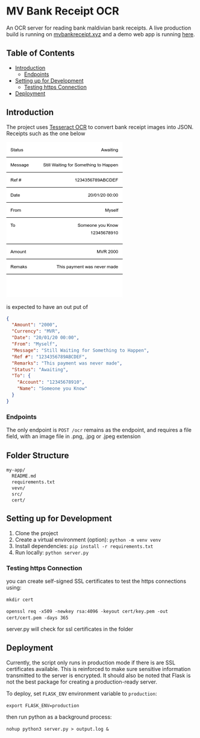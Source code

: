 # MV Bank Receipt OCR
An OCR server for reading bank maldivian bank receipts.
A live production build is running on [mvbankreceipt.xyz](https://mvbankreceipt.xyz) and 
a demo web app is running [here](https://mvbankreceipt.netlify.app).


## Table of Contents
- [Introduction](#folder-structure)
  - [Endpoints](#endpoints)
- [Setting up for Development](#setting-up-for-development)
  - [Testing https Connection](#testing-https-connection)
- [Deployment](#deployment)

## Introduction
The project uses [Tesseract OCR](https://github.com/tesseract-ocr/) to convert bank
receipt images into JSON. Receipts such as the one below

![Example Receipt](https://github.com/thoaif/mv-bank-receipt-ocr/raw/master/example-receipt.png)

is expected to have an out put of

```json
{
  "Amount": "2000",
  "Currency": "MVR",
  "Date": "20/01/20 00:00",
  "From": "Myself",
  "Message": "Still Waiting for Something to Happen",
  "Ref #": "1234356789ABCDEF",
  "Remarks": "This payment was never made",
  "Status": "Awaiting",
  "To": {
    "Account": "12345678910",
    "Name": "Someone you Know"
  }
}
```

### Endpoints
The only endpoint is `POST /ocr` remains as the endpoint, and requires a file field, with an image
file in .png, .jpg or .jpeg extension


## Folder Structure

```
my-app/
  README.md
  requirements.txt
  vevn/
  src/
  cert/
```

## Setting up for Development

1. Clone the project
2. Create a virtual environment (option): `python -m venv venv`
3. Install dependencies: `pip install -r requirements.txt`
4. Run locally: `python server.py`

### Testing https Connection
you can create self-signed SSL certificates to test the https connections using:

`mkdir cert`

`openssl req -x509 -newkey rsa:4096 -keyout cert/key.pem -out cert/cert.pem -days 365`

server.py will check for ssl certificates in the folder

## Deployment
Currently, the script only runs in production mode if there is are SSL certificates available. This is reinforced to
make sure sensitive information transmitted to the server is encrypted. It should also be noted that Flask is not 
the best package for creating a production-ready server.

To deploy, set `FLASK_ENV` environment variable to `production`:

`export FLASK_ENV=production`

then run python as a background process:

`nohup python3 server.py > output.log &`
